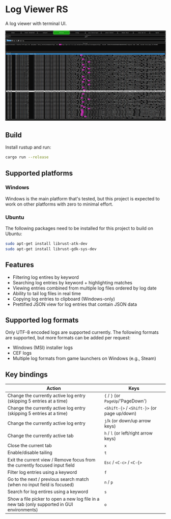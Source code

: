 # Log Viewer RS

A log viewer with terminal UI.

![screenshot](res/screenshot.png "screenshot")

## Build
Install rustup and run:
```sh
cargo run --release
```

## Supported platforms
### Windows

Windows is the main platform that's tested, but this project is expected to work on other platforms with zero to minimal effort.

### Ubuntu
The following packages need to be installed for this project to build on Ubuntu:

```sh
sudo apt-get install librust-atk-dev
sudo apt-get install librust-gdk-sys-dev
```

## Features
- Filtering log entires by keyword
- Searching log entries by keyword + highlighting matches
- Viewing entries combined from multiple log files ordered by log date
- Ability to tail log files in real time
- Copying log entries to clipboard (Windows-only)
- Prettified JSON view for log entries that contain JSON data

## Supported log formats
Only UTF-8 encoded logs are supported currently. The following formats are supported, but more formats can be added per request:
- Windows (MSI) installer logs
- CEF logs
- Multiple log formats from game launchers on Windows (e.g., Steam)

## Key bindings
| Action | Keys |
| ---  | ---     |
| Change the currently active log entry (skipping 5 entries at a time) | `{` / `}` (or `PageUp`/'PageDown') |
| Change the currently active log entry (skipping 5 entries at a time) | `<Shift-{>` / `<Shift-}>` (or page up/down) |
| Change the currently active log entry | `j`/`k` (or down/up arrow keys) |
| Change the currently active tab | `h` / `l` (or left/right arrow keys)  |
| Close the current tab | `x` |
| Enable/disable tailing | `t` |
| Exit the current view / Remove focus from the currently focused input field | `Esc` / `<C-c>` / `<C-{>` |
| Filter log entries using a keyword | `f` |
| Go to the next / previous search match (when no input field is focused) | `n` / `p` | 
| Search for log entires using a keyword | `s` |
| Show a file picker to open a new log file in a new tab (only supported in GUI environments) | `o` |


